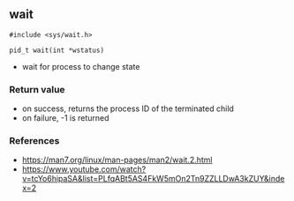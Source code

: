 ## wait
    #include <sys/wait.h>
    
    pid_t wait(int *wstatus)

 - wait for process to change state

### Return value
 - on success, returns the process ID of the terminated child
 - on failure, -1 is returned

### References
 - https://man7.org/linux/man-pages/man2/wait.2.html
 - https://www.youtube.com/watch?v=tcYo6hipaSA&list=PLfqABt5AS4FkW5mOn2Tn9ZZLLDwA3kZUY&index=2
